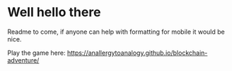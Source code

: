# Well hello there

Readme to come, if anyone can help with formatting for mobile it would be nice. 

Play the game here:
https://anallergytoanalogy.github.io/blockchain-adventure/
